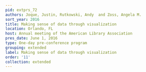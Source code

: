```yaml
---
pid: extprs_72
authors: Joque, Justin, Rutkowski, Andy  and Zoss, Angela M.
sort_year: 2016
title: Making sense of data through visualization
location: Orlando, FL
host: Annual meeting of the American Library Association
pres_date: June 1, 2016
type: One-day pre-conference program
grouping: extended
label: Making sense of data through visualization
order: '11'
collection: extended
---
```

